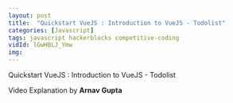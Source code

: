 ```yaml
---
layout: post
title:  "Quickstart VueJS : Introduction to VueJS - Todolist"
categories: [Javascript]
tags: javascript hackerblocks competitive-coding
vidId: lGwHBLJ_Ymw
img: 
---
```


Quickstart VueJS : Introduction to VueJS - Todolist

Video Explanation by **Arnav Gupta**
